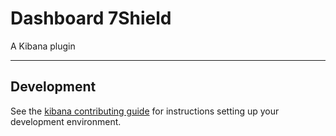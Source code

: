 # Dashboard 7Shield

A Kibana plugin

---

## Development

See the [kibana contributing guide](https://github.com/elastic/kibana/blob/main/CONTRIBUTING.md) for instructions setting up your development environment.
